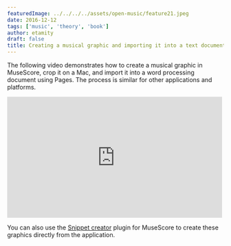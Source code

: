 ```yaml
---
featuredImage: ../../../../assets/open-music/feature21.jpeg
date: 2016-12-12
tags: ['music', 'theory', 'book']
author: etamity
draft: false
title: Creating a musical graphic and importing it into a text document
---
```



The following video demonstrates how to create a musical graphic in MuseScore, crop it on a Mac, and import it into a word processing document using Pages. The process is similar for other applications and platforms.

<iframe src="http://player.vimeo.com/video/64721244" width="500" height="281" frameborder="0" webkitAllowFullScreen mozallowfullscreen allowFullScreen></iframe>

You can also use the [Snippet creator][snippet] plugin for MuseScore to create these graphics directly from the application.

[snippet]: http://musescore.org/en/project/snippetcreator